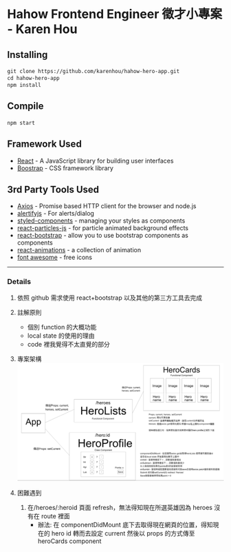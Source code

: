# Hahow Frontend Engineer 徵才小專案 - Karen Hou

## Installing

```
git clone https://github.com/karenhou/hahow-hero-app.git
cd hahow-hero-app
npm install
```

## Compile

```
npm start
```

## Framework Used

- [React](https://reactjs.org/) - A JavaScript library for building user interfaces
- [Boostrap](https://getbootstrap.com/) - CSS framework library

## 3rd Party Tools Used

- [Axios](https://github.com/axios/axios) - Promise based HTTP client for the browser and node.js
- [alertifyjs](https://alertifyjs.com/) - For alerts/dialog
- [styled-components](https://www.styled-components.com/) - managing your styles as components
- [react-particles-js](https://www.npmjs.com/package/react-particles-js) - for particle animated background effects
- [react-bootstrap](https://react-bootstrap.github.io/) - allow you to use bootstrap components as components
- [react-animations](https://www.npmjs.com/package/react-animations) - a collection of animation
- [font awesome](https://fontawesome.com/) - free icons

---

### Details

1. 依照 github 需求使用 react+bootstrap 以及其他的第三方工具去完成
2. 註解原則

   - 個別 function 的大概功能
   - local state 的使用的理由
   - code 裡我覺得不太直覺的部分

3. 專案架構
   ![](assets/structure.png)

4. 困難遇到
   1. 在/heroes/:heroid 頁面 refresh，無法得知現在所選英雄因為 heroes 沒有在 route 裡面
      - 辦法: 在 componentDidMount 底下去取得現在網頁的位置，得知現在的 hero id 轉而去設定 current 然後以 props 的方式傳至 heroCards component
